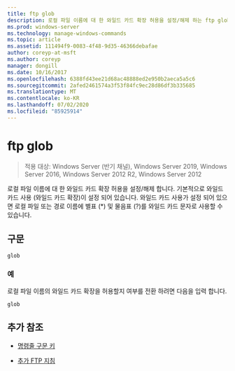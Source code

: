 ```yaml
---
title: ftp glob
description: 로컬 파일 이름에 대 한 와일드 카드 확장 허용을 설정/해제 하는 ftp glob 명령에 대 한 참조 문서입니다.
ms.prod: windows-server
ms.technology: manage-windows-commands
ms.topic: article
ms.assetid: 111494f9-0083-4f48-9d35-46366debafae
author: coreyp-at-msft
ms.author: coreyp
manager: dongill
ms.date: 10/16/2017
ms.openlocfilehash: 6388fd43ee21d68ac48888ed2e950b2aeca5a5c6
ms.sourcegitcommit: 2afed2461574a3f53f84fc9ec28d86df3b335685
ms.translationtype: MT
ms.contentlocale: ko-KR
ms.lasthandoff: 07/02/2020
ms.locfileid: "85925914"
---
```

# <a name="ftp-glob"></a>ftp glob

> 적용 대상: Windows Server (반기 채널), Windows Server 2019, Windows Server 2016, Windows Server 2012 R2, Windows Server 2012

로컬 파일 이름에 대 한 와일드 카드 확장 허용을 설정/해제 합니다. 기본적으로 와일드 카드 사용 (와일드 카드 확장)이 설정 되어 있습니다. 와일드 카드 사용가 설정 되어 있으면 로컬 파일 또는 경로 이름에 별표 (*) 및 물음표 (?)를 와일드 카드 문자로 사용할 수 있습니다.

## <a name="syntax"></a>구문

```
glob
```

### <a name="examples"></a>예

로컬 파일 이름의 와일드 카드 확장을 허용할지 여부를 전환 하려면 다음을 입력 합니다.

```
glob
```

## <a name="additional-references"></a>추가 참조

- [명령줄 구문 키](command-line-syntax-key.md)

- [추가 FTP 지침](https://docs.microsoft.com/previous-versions/orphan-topics/ws.10/cc756013(v=ws.10))

